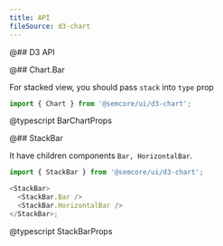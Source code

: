 ```yaml
---
title: API
fileSource: d3-chart
---
```


@## D3 API

@## Chart.Bar

For stacked view, you should pass `stack` into `type` prop

```js
import { Chart } from '@semcore/ui/d3-chart';
```

@typescript BarChartProps

@## StackBar

It have children components `Bar, HorizontalBar`.

```js
import { StackBar } from '@semcore/ui/d3-chart';

<StackBar>
  <StackBar.Bar />
  <StackBar.HorizontalBar />
</StackBar>;
```

@typescript StackBarProps
